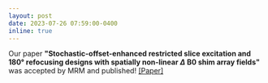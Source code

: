 ```yaml
---
layout: post
date: 2023-07-26 07:59:00-0400
inline: true
---
```

Our paper **"Stochastic-offset-enhanced restricted slice excitation and 180° refocusing designs with spatially non-linear $\Delta$ B0 shim array fields"** was accepted by MRM and published! [\[Paper\]]([https://openreview.net/pdf?id=gaMVPWvzF1d](https://onlinelibrary.wiley.com/doi/10.1002/mrm.29827))
<!-- 
[https://openaccess.thecvf.com/content/CVPR2023/papers/Wang_Semi-Supervised_Parametric_Real-World_Image_Harmonization_CVPR_2023_paper.pdf \[Paper\]][https://www.youtube.com/watch?v=SGAyDbJPyps \[Video\]][https://github.com/adobe/PIH \[Code\]][cvpr23_poster_8236.pdf \[Poster\]] -->

